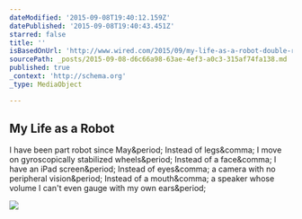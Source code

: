 ```yaml
---
dateModified: '2015-09-08T19:40:12.159Z'
datePublished: '2015-09-08T19:40:43.451Z'
starred: false
title: ''
isBasedOnUrl: 'http://www.wired.com/2015/09/my-life-as-a-robot-double-robotics-telecommuting-longread/'
sourcePath: _posts/2015-09-08-d6c66a98-63ae-4ef3-a0c3-315af74fa138.md
published: true
_context: 'http://schema.org'
_type: MediaObject

---
```

<article style=""><h1>My Life as a Robot</h1><p>I have been part robot since May&amp;period; Instead of legs&amp;comma; I move on gyroscopically stabilized wheels&amp;period; Instead of a face&amp;comma; I have an iPad screen&amp;period; Instead of eyes&amp;comma; a camera with no peripheral vision&amp;period; Instead of a mouth&amp;comma; a speaker whose volume I can't even gauge with my own ears&amp;period;</p><img src="http://www.wired.com/wp-content/uploads/2015/09/G3A0044-1200x630.jpg" /></article>